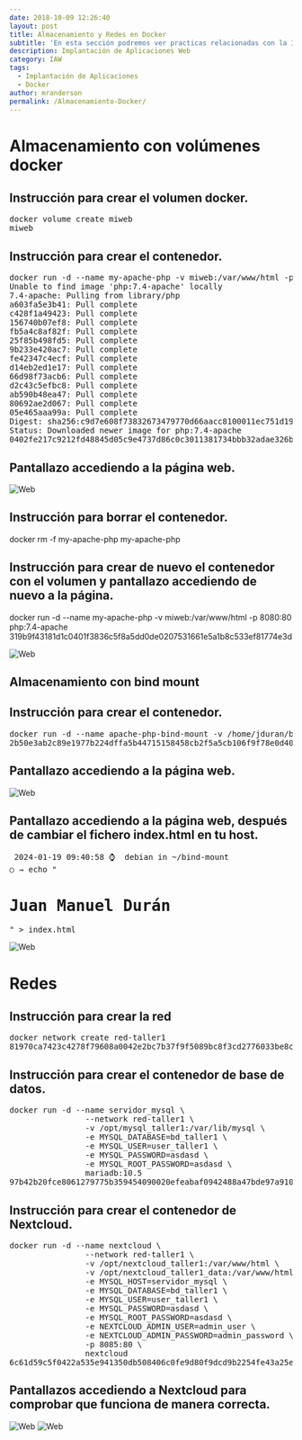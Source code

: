 ```yaml
---
date: 2018-10-09 12:26:40
layout: post
title: Almacenamiento y Redes en Docker
subtitle: 'En esta sección podremos ver practicas relacionadas con la Implantación de Aplicaciones Web'
description: Implantación de Aplicaciones Web
category: IAW
tags:
  - Implantación de Aplicaciones
  - Docker
author: mranderson
permalink: /Almacenamiento-Docker/
---
```



# Almacenamiento con volúmenes docker

## Instrucción para crear el volumen docker.
<pre>
docker volume create miweb
miweb
</pre>

##     Instrucción para crear el contenedor.

<pre>
docker run -d --name my-apache-php -v miweb:/var/www/html -p 8080:80 php:7.4-apache
Unable to find image 'php:7.4-apache' locally
7.4-apache: Pulling from library/php
a603fa5e3b41: Pull complete 
c428f1a49423: Pull complete 
156740b07ef8: Pull complete 
fb5a4c8af82f: Pull complete 
25f85b498fd5: Pull complete 
9b233e420ac7: Pull complete 
fe42347c4ecf: Pull complete 
d14eb2ed1e17: Pull complete 
66d98f73acb6: Pull complete 
d2c43c5efbc8: Pull complete 
ab590b48ea47: Pull complete 
80692ae2d067: Pull complete 
05e465aaa99a: Pull complete 
Digest: sha256:c9d7e608f73832673479770d66aacc8100011ec751d1905ff63fae3fe2e0ca6d
Status: Downloaded newer image for php:7.4-apache
0402fe217c9212fd48845d05c9e4737d86c0c3011381734bbb32adae326b90a9
</pre>

## Pantallazo accediendo a la página web.

![Web](/assets/img/uploads/254.jpg)

## Instrucción para borrar el contenedor.

docker rm -f my-apache-php 
my-apache-php

## Instrucción para crear de nuevo el contenedor con el volumen y pantallazo accediendo de nuevo a la página.

docker run -d --name my-apache-php -v miweb:/var/www/html -p 8080:80 php:7.4-apache
319b9f43181d1c0401f3836c5f8a5dd0de0207531661e5a1b8c533ef81774e3d

![Web](/assets/img/uploads/254.jpg)

## Almacenamiento con bind mount

##  Instrucción para crear el contenedor.
<pre>
docker run -d --name apache-php-bind-mount -v /home/jduran/bind-mount:/var/www/html -p 8081:80 php:7.4-apache
2b50e3ab2c89e1977b224dffa5b44715158458cb2f5a5cb106f9f78e0d40b991
</pre>

## Pantallazo accediendo a la página web.

![Web](/assets/img/uploads/254.jpg)

##   Pantallazo accediendo a la página web, después de cambiar el fichero index.html en tu host.
<pre>
 2024-01-19 09:40:58 ⌚  debian in ~/bind-mount
○ → echo "<h1>Juan Manuel Durán</h1>" > index.html
</pre>

![Web](/assets/img/uploads/254.jpg)

#  Redes

## Instrucción para crear la red
<pre>
docker network create red-taller1
81970ca7423c4278f79608a0042e2bc7b37f9f5089bc8f3cd2776033be8c3499
</pre>

## Instrucción para crear el contenedor de base de datos.
<pre>
docker run -d --name servidor_mysql \
                --network red-taller1 \
                -v /opt/mysql_taller1:/var/lib/mysql \
                -e MYSQL_DATABASE=bd_taller1 \
                -e MYSQL_USER=user_taller1 \
                -e MYSQL_PASSWORD=asdasd \
                -e MYSQL_ROOT_PASSWORD=asdasd \
                mariadb:10.5
97b42b20fce8061279775b359454090020efeabaf0942488a47bde97a910dd11
</pre>

## Instrucción para crear el contenedor de Nextcloud.

<pre>
docker run -d --name nextcloud \
                --network red-taller1 \
                -v /opt/nextcloud_taller1:/var/www/html \
                -v /opt/nextcloud_taller1_data:/var/www/html/data \
                -e MYSQL_HOST=servidor_mysql \
                -e MYSQL_DATABASE=bd_taller1 \
                -e MYSQL_USER=user_taller1 \
                -e MYSQL_PASSWORD=asdasd \
                -e MYSQL_ROOT_PASSWORD=asdasd \
                -e NEXTCLOUD_ADMIN_USER=admin_user \
                -e NEXTCLOUD_ADMIN_PASSWORD=admin_password \
                -p 8085:80 \
                nextcloud
6c61d59c5f0422a535e941350db508406c0fe9d80f9dcd9b2254fe43a25eb7f0
</pre>

## Pantallazos accediendo a Nextcloud para comprobar que funciona de manera correcta.

![Web](/assets/img/uploads/254.jpg)
![Web](/assets/img/uploads/254.jpg)


